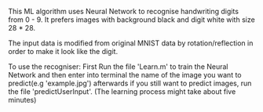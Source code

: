 This ML algorithm uses Neural Network to recognise handwriting digits from 0 - 9. It prefers images with background black and digit white with size 28 * 28.

The input data is modified from original MNIST data by rotation/reflection in order to make it look like the digit.

To use the recogniser: First Run the file 'Learn.m' to train the Neural Network and then enter into terminal the name of the image you want to predict(e.g 'example.jpg') afterwards if you still want to predict images, run the file 'predictUserInput'. (The learning process might take about five minutes)
